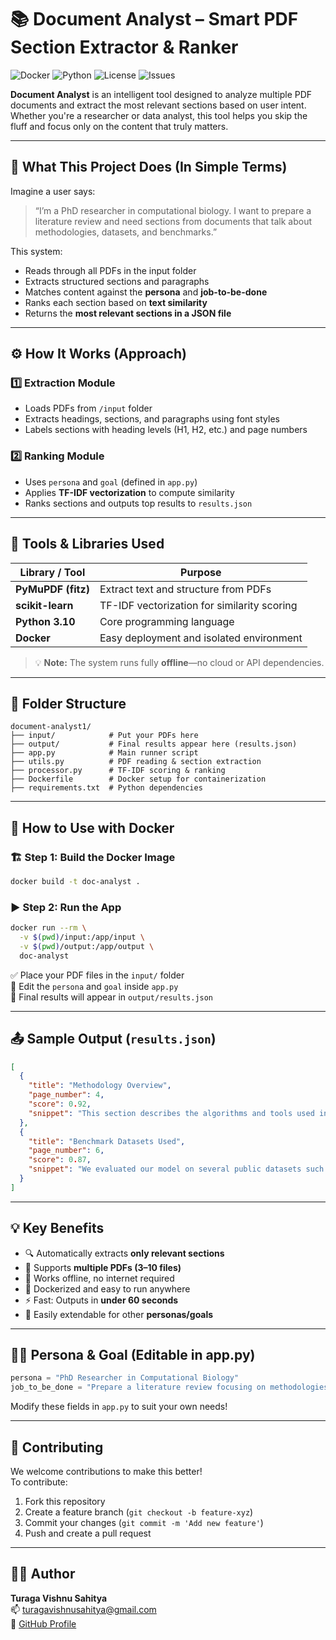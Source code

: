 # 📚 Document Analyst – Smart PDF Section Extractor & Ranker

![Docker](https://img.shields.io/badge/docker-ready-blue?logo=docker)
![Python](https://img.shields.io/badge/python-3.10+-blue.svg?logo=python)
![License](https://img.shields.io/github/license/turagavishnusahitya/document-analyst)
![Issues](https://img.shields.io/github/issues/turagavishnusahitya/document-analyst)

**Document Analyst** is an intelligent tool designed to analyze multiple PDF documents and extract the most relevant sections based on user intent. Whether you're a researcher or data analyst, this tool helps you skip the fluff and focus only on the content that truly matters.

---

## 🧠 What This Project Does (In Simple Terms)

Imagine a user says:

> “I’m a PhD researcher in computational biology. I want to prepare a literature review and need sections from documents that talk about methodologies, datasets, and benchmarks.”

This system:

- Reads through all PDFs in the input folder
- Extracts structured sections and paragraphs
- Matches content against the **persona** and **job-to-be-done**
- Ranks each section based on **text similarity**
- Returns the **most relevant sections in a JSON file**

---

## ⚙️ How It Works (Approach)

### 1️⃣ Extraction Module

- Loads PDFs from `/input` folder  
- Extracts headings, sections, and paragraphs using font styles  
- Labels sections with heading levels (H1, H2, etc.) and page numbers  

### 2️⃣ Ranking Module

- Uses `persona` and `goal` (defined in `app.py`)  
- Applies **TF-IDF vectorization** to compute similarity  
- Ranks sections and outputs top results to `results.json`  

---

## 🧰 Tools & Libraries Used

| Library / Tool      | Purpose                                      |
|---------------------|----------------------------------------------|
| **PyMuPDF (fitz)**  | Extract text and structure from PDFs         |
| **scikit-learn**    | TF-IDF vectorization for similarity scoring  |
| **Python 3.10**     | Core programming language                    |
| **Docker**          | Easy deployment and isolated environment     |

> 💡 **Note:** The system runs fully **offline**—no cloud or API dependencies.

---

## 📁 Folder Structure

```
document-analyst1/
├── input/            # Put your PDFs here
├── output/           # Final results appear here (results.json)
├── app.py            # Main runner script
├── utils.py          # PDF reading & section extraction
├── processor.py      # TF-IDF scoring & ranking
├── Dockerfile        # Docker setup for containerization
├── requirements.txt  # Python dependencies
```

---

## 🐳 How to Use with Docker

### 🏗️ Step 1: Build the Docker Image

```bash
docker build -t doc-analyst .
```

### ▶️ Step 2: Run the App

```bash
docker run --rm \
  -v $(pwd)/input:/app/input \
  -v $(pwd)/output:/app/output \
  doc-analyst
```

✅ Place your PDF files in the `input/` folder  
📝 Edit the `persona` and `goal` inside `app.py`  
📄 Final results will appear in `output/results.json`

---

## 📤 Sample Output (`results.json`)

```json
[
  {
    "title": "Methodology Overview",
    "page_number": 4,
    "score": 0.92,
    "snippet": "This section describes the algorithms and tools used in the analysis..."
  },
  {
    "title": "Benchmark Datasets Used",
    "page_number": 6,
    "score": 0.87,
    "snippet": "We evaluated our model on several public datasets such as BioMed and GenBank..."
  }
]
```

---

## 💡 Key Benefits

- 🔍 Automatically extracts **only relevant sections**
- 📄 Supports **multiple PDFs (3–10 files)**
- 🧪 Works offline, no internet required
- 🐳 Dockerized and easy to run anywhere
- ⚡ Fast: Outputs in **under 60 seconds**
- 🧩 Easily extendable for other **personas/goals**

---

## 🧑‍🎓 Persona & Goal (Editable in app.py)

```python
persona = "PhD Researcher in Computational Biology"
job_to_be_done = "Prepare a literature review focusing on methodologies, datasets, and performance benchmarks"
```

Modify these fields in `app.py` to suit your own needs!

---

## 🤝 Contributing

We welcome contributions to make this better!  
To contribute:

1. Fork this repository  
2. Create a feature branch (`git checkout -b feature-xyz`)  
3. Commit your changes (`git commit -m 'Add new feature'`)  
4. Push and create a pull request  

---

## 🧑‍💻 Author

**Turaga Vishnu Sahitya**  
📫 [turagavishnusahitya@gmail.com](mailto:turagavishnusahitya@gmail.com)  
🔗 [GitHub Profile](https://github.com/turagavishnusahitya)

